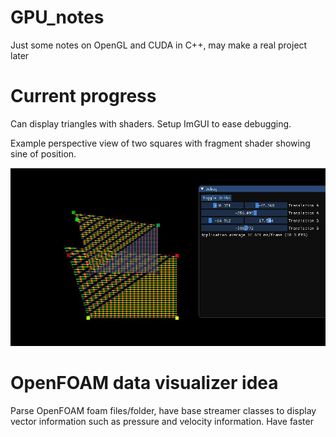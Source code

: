# GPU_notes
Just some notes on OpenGL and CUDA in C++, may make a real project later

# Current progress

Can display triangles with shaders. Setup ImGUI to ease debugging.

Example perspective view of two squares with fragment shader showing sine of position.

![Gl Example](/images/sineshader.jpg)

# OpenFOAM data visualizer idea

Parse OpenFOAM foam files/folder, have base streamer classes to display vector information such as pressure and velocity information. Have faster 